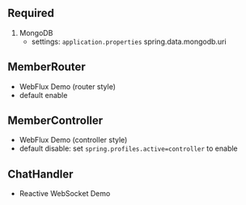 ## Required
1. MongoDB
    - settings: `application.properties` spring.data.mongodb.uri

## MemberRouter
- WebFlux Demo (router style)
- default enable

## MemberController
- WebFlux Demo (controller style)
- default disable: set `spring.profiles.active=controller` to enable

## ChatHandler
- Reactive WebSocket Demo
